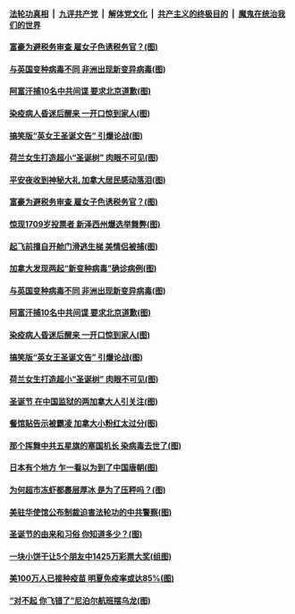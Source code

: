 

####  [法轮功真相](../../../../basic/blob/master/README.md?t=12281802) &nbsp;|&nbsp; [九评共产党](../../../../9ping.md/blob/master/README.md?t=12281802) &nbsp;|&nbsp; [解体党文化](../../../../jtdwh.md/blob/master/README.md?t=12281802)  &nbsp;|&nbsp; [共产主义的终极目的](../../../../gczydzjmd.md/blob/master/README.md?t=12281802) &nbsp;|&nbsp; [魔鬼在统治我们的世界](../../../../mgztzwmdsj.md/blob/master/README.md?t=12281802) 

#### [富豪为避税务审查 雇女子色诱税务官？(图)](../pages/p3/956678.md?t=12281802) 

#### [与英国变种病毒不同 非洲出现新变异病毒(图)](../pages/p3/957167.md?t=12281802) 

#### [阿富汗捕10名中共间谍 要求北京道歉(图)](../pages/p3/957163.md?t=12281802) 

#### [染疫病人昏迷后醒来 一开口惊到家人(图)](../pages/p3/957156.md?t=12281802) 

#### [搞笑版“英女王圣诞文告” 引爆论战(图)](../pages/p3/957153.md?t=12281802) 

#### [荷兰女生打造超小“圣诞树” 肉眼不可见(图)](../pages/p3/957066.md?t=12281802) 

#### [平安夜收到神秘大礼 加拿大居民感动落泪(图)](../pages/p3/957277.md?t=12281802) 

#### [富豪为避税务审查 雇女子色诱税务官？(图)](../pages/p3/956678.md?t=12281802) 

#### [惊现1709岁投票者 新泽西州爆选举舞弊(图)](../pages/p3/957187.md?t=12281802) 

#### [起飞前擅自开舱门滑逃生梯 美情侣被捕(图)](../pages/p3/957180.md?t=12281802) 

#### [加拿大发现两起“新变种病毒”确诊病例(图)](../pages/p3/957176.md?t=12281802) 

#### [与英国变种病毒不同 非洲出现新变异病毒(图)](../pages/p3/957167.md?t=12281802) 

#### [阿富汗捕10名中共间谍 要求北京道歉(图)](../pages/p3/957163.md?t=12281802) 

#### [染疫病人昏迷后醒来 一开口惊到家人(图)](../pages/p3/957156.md?t=12281802) 

#### [搞笑版“英女王圣诞文告” 引爆论战(图)](../pages/p3/957153.md?t=12281802) 

#### [荷兰女生打造超小“圣诞树” 肉眼不可见(图)](../pages/p3/957066.md?t=12281802) 

#### [圣诞节 在中国监狱的两加拿大人引关注(图)](../pages/p3/957063.md?t=12281802) 

#### [餐馆贴告示被霸凌 加拿大小粉红太过分(图)](../pages/p3/957060.md?t=12281802) 

#### [那个挥舞中共五星旗的塞国机长 染病毒去世了(图)](../pages/p3/957044.md?t=12281802) 

#### [日本有个地方 乍一看以为到了中国唐朝(图)](../pages/p3/956949.md?t=12281802) 

#### [为何超市冻虾都裹层厚冰 是为了压秤吗？(图)](../pages/p3/956609.md?t=12281802) 

#### [美驻华使馆公布制裁迫害法轮功的中共警察(图)](../pages/p3/956983.md?t=12281802) 

#### [圣诞节的由来和习俗 你知道多少？(图)](../pages/p3/956318.md?t=12281802) 

#### [一块小饼干让5个朋友中1425万彩票大奖(组图)](../pages/p3/956988.md?t=12281802) 

#### [美100万人已接种疫苗 明夏免疫率或达85%(图)](../pages/p3/956951.md?t=12281802) 

#### [“对不起 你飞错了”尼泊尔航班摆乌龙(图)](../pages/p3/956926.md?t=12281802) 

